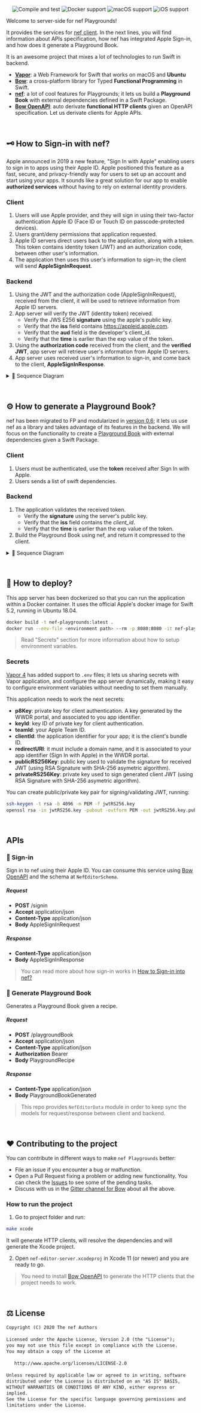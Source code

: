 <p align="center">
<img src="https://github.com/47deg/nef-editor-server/workflows/Compile%20and%20test/badge.svg" alt="Compile and test">
<img src="https://img.shields.io/badge/Docker-Ubuntu%2018.04-blue" alt="Docker support">
<img src="https://img.shields.io/badge/macos-10.15%2B-blueviolet" alt="macOS support">
<img src="https://img.shields.io/badge/iOS-10%2B-blueviolet" alt="iOS support">
</p>

Welcome to server-side for nef Playgrounds!

It provides the services for [nef client](https://github.com/47deg/nef-editor-client). In the next lines, you will find information about APIs specification, how nef has integrated Apple Sign-in, and how does it generate a Playground Book.

It is an awesome project that mixes a lot of technologies to run Swift in backend.
- [**Vapor**](https://vapor.codes/): a Web Framework for Swift that works on macOS and **Ubuntu**
- [**Bow**](https://bow-swift.io/): a cross-platform library for Typed **Functional Programming** in Swift.
- [**nef**](https://nef.bow-swift.io): a lot of cool features for Playgrounds; it lets us build a **Playground Book** with external dependencies defined in a Swift Package.
- [**Bow OpenAPI**](https://openapi.bow-swift.io): auto derivate **functional HTTP clients** given an OpenAPI specification. Let us derivate clients for Apple APIs.

&nbsp;


## 🗝 How to Sign-in with nef?

Apple announced in 2019 a new feature, "Sign In with Apple" enabling users to sign in to apps using their Apple ID. Apple positioned this feature as a fast, secure, and privacy-friendly way for users to set up an account and start using your apps. It sounds like a great solution for our app to enable **authorized services** without having to rely on external identity providers.

### Client
1. Users will use Apple provider, and they will sign in using their two-factor authentication Apple ID (Face ID or Touch ID on passcode-protected devices).
2. Users grant/deny permissions that application requested.
3. Apple ID servers direct users back to the application, along with a token. This token contains identity token (JWT) and an authorization code, between other user's information.
4. The application then uses this user's information to sign-in; the client will send **AppleSignInRequest**.

### Backend
1. Using the JWT and the authorization code (AppleSignInRequest), received from the client, it will be used to retrieve information from Apple ID servers.
2. App server will verify the JWT (identity token) received.
   - Verify the JWS E256 **signature** using the apple's public key.
   - Verify that the **iss** field contains https://appleid.apple.com.
   - Verify that the **aud** field is the developer's client_id.
   - Verify that the **time** is earlier than the exp value of the token.
3. Using the **authorization code** received from the client, and the **verified JWT**, app server will retrieve user's information from Apple ID servers.
4. App server uses received user's information to sign-in, and come back to the client, **AppleSignInResponse**.


<details>
<summary>📣 Sequence Diagram</summary>
<p align="center">
    <img src="assets/sign-in.png" alt="Apple sign-on flow" width="100%"/>
</p>
</details>

&nbsp;


## ⚙️ How to generate a Playground Book?

nef has been migrated to FP and modularized in [version 0.6](https://github.com/bow-swift/nef/releases/tag/0.6.0); it lets us use nef as a library and takes advantage of its features in the backend. We will focus on the functionality to create a [Playground Book](https://github.com/bow-swift/nef#-creating-a-playground-book) with external dependencies given a Swift Package.

### Client
1. Users must be authenticated, use the **token** received after Sign In with Apple.
2. Users sends a list of swift dependencies.

### Backend
1. The application validates the received token.
   - Verify the **signature** using the server's public key.
   - Verify that the **iss** field contains the *client_id*.
   - Verify that the **time** is earlier than the exp value of the token.
2. Build the Playground Book using nef, and return it compressed to the client.

<details>
<summary>📣 Sequence Diagram</summary>
<p align="center">
    <img src="assets/playground-book.png" alt="Generate Playground Book" width="75%"/>
</p>
</details>

&nbsp;


## 📲 How to deploy?

This app server has been dockerized so that you can run the application within a Docker container. It uses the official Apple's docker image for Swift 5.2, running in Ubuntu 18.04.

```bash
docker build -t nef-playgrounds:latest .
docker run --env-file <environment path> --rm -p 8080:8080 -it nef-playgrounds:latest
```

> Read "Secrets" section for more information about how to setup environment variables.

### Secrets
[Vapor 4](https://docs.vapor.codes/4.0/environment/) has added support to `.env` files; it lets us sharing secrets with Vapor application, and configure the app server dynamically, making it easy to configure environment variables without needing to set them manually.

This application needs to work the next secrets:
- **p8Key**: private key for client authentication. A key generated by the WWDR portal, and associated to you app identifier.
- **keyId**: key ID of private key for client authentication.
- **teamId**: your Apple Team ID.
- **clientId**: the application identifier for your app; it is the client's bundle ID.
- **redirectURI**: it must include a domain name, and it is associated to your app identifier (Sign In with Apple) in the WWDR portal.
- **publicRS256Key**: public key used to validate the signature for received JWT (using RSA Signature with SHA-256 asymetric algorithm).
- **privateRS256Key**: private key used to sign generated client JWT (using RSA Signature with SHA-256 asymetric algorithm).

You can create public/private key pair for signing/validating JWT, running:
```bash
ssh-keygen -t rsa -b 4096 -m PEM -f jwtRS256.key
openssl rsa -in jwtRS256.key -pubout -outform PEM -out jwtRS256.key.pub
```

&nbsp;


## APIs

### 🔌 Sign-in
Sign in to nef using their Apple ID. You can consume this service using [Bow OpenAPI](https://openapi.bow-swift.io) and the schema at `NefEditorSchema`.

##### Request
- **POST** /signin
- **Accept** application/json
- **Content-Type** application/json
- **Body** AppleSignInRequest

##### Response
- **Content-Type** application/json
- **Body** AppleSignInResponse

> You can read more about how sign-in works in [How to Sign-in into nef?](#-how-to-sign-in-into-nef)

### 🔌 Generate Playground Book
Generates a Playground Book given a recipe.

##### Request
- **POST** /playgroundBook
- **Accept** application/json
- **Content-Type** application/json
- **Authorization** Bearer
- **Body** PlaygroundRecipe

##### Response
- **Content-Type** application/json
- **Body** PlaygroundBookGenerated

> This repo provides `NefEditorData` module in order to keep sync the models for request/response between client and backend.

&nbsp;


## ❤️ Contributing to the project

You can contribute in different ways to make `nef Playgrounds` better:

- File an issue if you encounter a bug or malfunction.
- Open a Pull Request fixing a problem or adding new functionality. You can check the [Issues](https://github.com/47deg/nef-editor-server/issues) to see some of the pending tasks.
- Discuss with us in the [Gitter channel for Bow](https://gitter.im/bowswift/bow) about all the above.

### How to run the project

1. Go to project folder and run:
```bash
make xcode
```
It will generate HTTP clients, will resolve the dependencies and will generate the Xcode project.

2. Open `nef-editor-server.xcodeproj` in Xcode 11 (or newer) and you are ready to go.

> You need to install [Bow OpenAPI](https://openapi.bow-swift.io/) to generate the HTTP clients that the project needs to work.

&nbsp;


## ⚖️ License

    Copyright (C) 2020 The nef Authors

    Licensed under the Apache License, Version 2.0 (the "License");
    you may not use this file except in compliance with the License.
    You may obtain a copy of the License at

       http://www.apache.org/licenses/LICENSE-2.0

    Unless required by applicable law or agreed to in writing, software
    distributed under the License is distributed on an "AS IS" BASIS,
    WITHOUT WARRANTIES OR CONDITIONS OF ANY KIND, either express or implied.
    See the License for the specific language governing permissions and
    limitations under the License.
